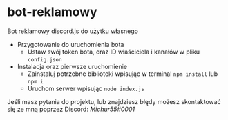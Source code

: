 # bot-reklamowy
Bot reklamowy discord.js do użytku własnego

- Przygotowanie do uruchomienia bota
  - Ustaw swój token bota, oraz ID właściciela i kanałów w pliku ``config.json``
- Instalacja oraz pierwsze uruchomienie
  - Zainstaluj potrzebne biblioteki wpisując w terminal ``npm install`` lub ``npm i``
  - Uruchom serwer wpisując ``node index.js``
  
Jeśli masz pytania do projektu, lub znajdziesz błędy możesz skontaktować się ze mną poprzez Discord: *Michur55#0001*
